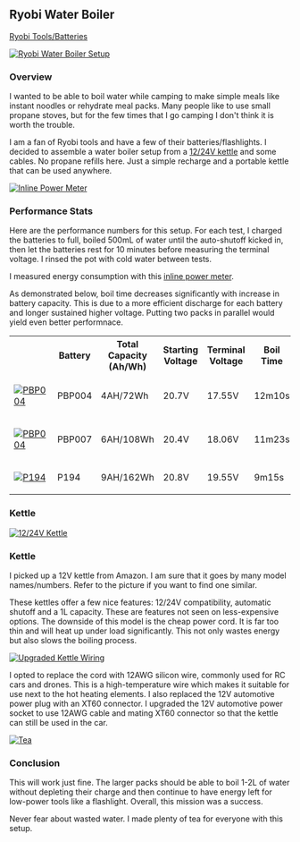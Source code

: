 ## Ryobi Water Boiler

[Ryobi Tools/Batteries](ryobi_index.html)

[![Ryobi Water Boiler Setup](res/projects/ryobi/water_boiler_setup_m.jpg#floatleft)](res/projects/ryobi/water_boiler_setup.jpg)

### Overview

I wanted to be able to boil water while camping to make simple meals like
instant noodles or rehydrate meal packs. Many people like to use small propane
stoves, but for the few times that I go camping I don't think it is worth the
trouble.

I am a fan of Ryobi tools and have a few of their batteries/flashlights. I
decided to assemble a water boiler setup from a [12/24V kettle](https://www.amazon.com/gp/product/B081172ZZ7)
and some cables. No propane refills here. Just a simple recharge and a
portable kettle that can be used anywhere.<br>

[![Inline Power Meter](res/projects/ryobi/power_meter_s.jpg#floatleft)](res/projects/ryobi/power_meter.jpg)

### Performance Stats

Here are the performance numbers for this setup. For each test, I charged the
batteries to full, boiled 500mL of water until the auto-shutoff kicked in, then
let the batteries rest for 10 minutes before measuring the terminal voltage. I
rinsed the pot with cold water between tests.

I measured energy consumption with this [inline power meter](https://www.amazon.com/gp/product/B07GB71YSB/).<br>

As demonstrated below, boil time decreases significantly with increase in
battery capacity. This is due to a more efficient discharge for each battery
and longer sustained higher voltage. Putting two packs in parallel would yield
even better performnace.<br>

<table>
  <tr>
    <th></th>
    <th>Battery</th>
    <th>Total Capacity (Ah/Wh)</th>
    <th>Starting Voltage</th>
    <th>Terminal Voltage</th>
    <th>Boil Time</th>
    <th>Energy Used (Wh)</th>
  </tr>
  <tr>
    <td>

[![PBP004](res/projects/ryobi/PBP004_s.jpg#floatleft)](res/projects/ryobi/PBP004.jpg)
    </td>
    <td>PBP004</td>
    <td>4AH/72Wh</td>
    <td>20.7V</td>
    <td>17.55V</td>
    <td>12m10s</td>
    <td>31.4Wh</td>
  </tr>
  <tr>
    <td>

[![PBP004](res/projects/ryobi/PBP007_s.jpg#floatleft)](res/projects/ryobi/PBP007.jpg)
    </td>
    <td>PBP007</td>
    <td>6AH/108Wh</td>
    <td>20.4V</td>
    <td>18.06V</td>
    <td>11m23s</td>
    <td>29.7Wh</td>
  </tr>
  <tr>
    <td>

[![P194](res/projects/ryobi/P194_s.jpg#floatleft)](res/projects/ryobi/P194.jpg)
    </td>
    <td>P194</td>
    <td>9AH/162Wh</td>
    <td>20.8V</td>
    <td>19.55V</td>
    <td>9m15s</td>
    <td>23.5Wh</td>
  </tr>
</table>

### Kettle

[![12/24V Kettle](res/projects/ryobi/kettle_m.jpg#floatleft)](res/projects/ryobi/kettle.jpg)

### Kettle

I picked up a 12V kettle from Amazon. I am sure that it goes by many model
names/numbers. Refer to the picture if you want to find one similar.

These kettles offer a few nice features: 12/24V compatibility, automatic
shutoff and a 1L capacity. These are features not seen on less-expensive
options. The downside of this model is the cheap power cord. It is far too thin
and will heat up under load significantly. This not only wastes energy but also
slows the boiling process.<br>

[![Upgraded Kettle Wiring](res/projects/ryobi/kettle_upgraded_m.jpg#floatleft)](res/projects/ryobi/kettle_upgraded.jpg)


I opted to replace the cord with 12AWG silicon wire, commonly used for RC cars
and drones. This is a high-temperature wire which makes it suitable for use next
to the hot heating elements. I also replaced the 12V automotive power plug with
an XT60 connector. I upgraded the 12V automotive power socket to use 12AWG cable
and mating XT60 connector so that the kettle can still be used in the car.<br>

[![Tea](res/projects/ryobi/tea_mug_m.jpg#floatleft)](res/projects/ryobi/tea_mug.jpg)

### Conclusion

This will work just fine. The larger packs should be able to boil 1-2L of water
without depleting their charge and then continue to have energy left for
low-power tools like a flashlight. Overall, this mission was a success.

Never fear about wasted water. I made plenty of tea for everyone with this setup.<br>
